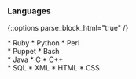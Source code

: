 ### Languages

{::options parse_block_html="true" /}

<div id="qualifications-languages1">
  * Ruby
  * Python
  * Perl
</div>

<div id="qualifications-languages2">
  * Puppet
  * Bash
</div>

<div id="qualifications-languages3">
  * Java
  * C
  * C++
</div>

<div id="qualifications-languages4">
  * SQL
  * XML
  * HTML
  * CSS
</div>
